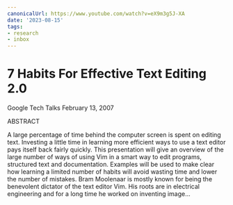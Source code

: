 ```yaml
---
canonicalUrl: https://www.youtube.com/watch?v=eX9m3g5J-XA
date: '2023-08-15'
tags:
- research
- inbox
---
```


# 7 Habits For Effective Text Editing 2.0

Google Tech Talks
February 13, 2007

ABSTRACT

A large percentage of time behind the computer screen is spent on editing text. Investing a little time in learning more efficient ways to use a text editor pays itself back fairly quickly. This presentation will give an overview of the large number of ways of using Vim in a smart way to edit programs, structured text and documentation. Examples will be used to make clear how learning a limited number of habits will avoid wasting time and lower the number of mistakes.
Bram Moolenaar is mostly known for being the benevolent dictator of the text editor Vim. His roots are in electrical engineering and for a long time he worked on inventing image...